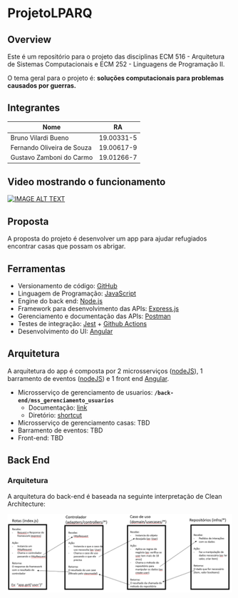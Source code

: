 
# ProjetoLPARQ

## Overview
Este é um repositório para o projeto das disciplinas ECM 516 - Arquitetura de Sistemas Computacionais e ECM 252 - Linguagens de Programação II.

O tema geral para o projeto é: **soluções computacionais para problemas causados
por guerras.**

## Integrantes

| Nome        | RA           | 
| ------------- |:-------------:| 
| Bruno Vilardi Bueno | 19.00331-5 | 
| Fernando Oliveira de Souza      | 19.00617-9 | 
| Gustavo Zamboni do Carmo | 19.01266-7 | 

## Video mostrando o funcionamento
 [![IMAGE ALT TEXT](http://img.youtube.com/vi/0kq_iBCmOO4/0.jpg)](http://www.youtube.com/watch?v=0kq_iBCmOO4 "Video Title")

## Proposta

A proposta do projeto é desenvolver um app para ajudar refugiados encontrar casas que possam os abrigar.

## Ferramentas

- Versionamento de código: [GitHub](https://github.com/)
- Linguagem de Programação: [JavaScript](https://www.javascript.com/)
- Engine do back end: [Node.js](https://nodejs.org/)
- Framework para desenvolvimento das APIs: [Express.js](https://expressjs.com/)
- Gerenciamento e documentação das APIs: [Postman](https://www.postman.com/)
- Testes de integração: [Jest](https://jestjs.io/) + [Github Actions](https://github.com/features/actions)
- Desenvolvimento do UI: [Angular](https://angular.io/)

## Arquitetura

A arquitetura do app é composta por 2 microsserviços ([nodeJS](https://nodejs.org/)), 1 barramento de eventos ([nodeJS](https://nodejs.org/)) e 1 front end [Angular](https://angular.io/).
- Microsserviço de gerenciamento de usuarios: **`/back-end/mss_gerenciamento_usuarios`**
  - Documentação: [link](https://documenter.getpostman.com/view/16858667/Uyr5of2L)
  - Diretório: [shortcut](https://github.com/PropysMaua/ProjetoLPARQ/tree/main/back-end/mss_gerenciamento_usuarios)
- Microsserviço de gerenciamento casas: TBD
- Barramento de eventos: TBD
- Front-end: TBD


## Back End

### Arquitetura
A arquitetura do back-end é baseada na seguinte interpretação de Clean Architecture:

![img.png](docFiles/BackEnd-Arch.png)


